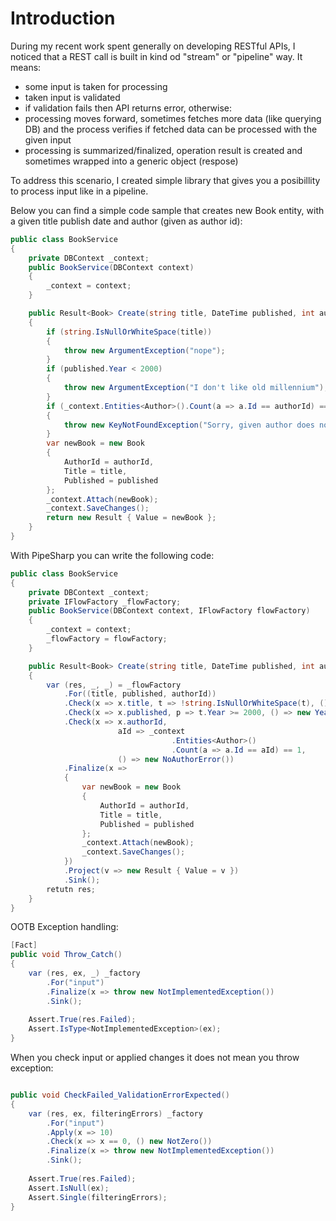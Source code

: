 # Introduction

During my recent work spent generally on developing RESTful APIs, I noticed that a REST call is built in kind od "stream" or "pipeline" way. It means:
- some input is taken for processing
- taken input is validated
- if validation fails then API returns error, otherwise:
- processing moves forward, sometimes fetches more data (like querying DB) and the process verifies if fetched data can be processed with the given input
- processing is summarized/finalized, operation result is created and sometimes wrapped into a generic object (respose)

To address this scenario, I created simple library that gives you a posibillity to process input like in a pipeline. 

Below you can find a simple code sample that creates new Book entity, with a given title publish date and author (given as author id):

```c#
public class BookService
{
    private DBContext _context;
    public BookService(DBContext context)
    {
        _context = context;
    }

    public Result<Book> Create(string title, DateTime published, int authorId)
    {
        if (string.IsNullOrWhiteSpace(title))
        {
            throw new ArgumentException("nope");
        }
        if (published.Year < 2000)
        {
            throw new ArgumentException("I don't like old millennium");
        }
        if (_context.Entities<Author>().Count(a => a.Id == authorId) == 0)
        {
            throw new KeyNotFoundException("Sorry, given author does not exist");
        }
        var newBook = new Book 
        {
            AuthorId = authorId,
            Title = title,
            Published = published
        };
        _context.Attach(newBook);
        _context.SaveChanges();
        return new Result { Value = newBook };
    }
}
```

With PipeSharp you can write the following code:

```c#
public class BookService
{
    private DBContext _context;
    private IFlowFactory _flowFactory;
    public BookService(DBContext context, IFlowFactory flowFactory)
    {
        _context = context;
        _flowFactory = flowFactory;
    }

    public Result<Book> Create(string title, DateTime published, int authorId)
    {
        var (res, _, _) = _flowFactory
            .For((title, published, authorId))
            .Check(x => x.title, t => !string.IsNullOrWhiteSpace(t), () => new TitleError())
            .Check(x => x.published, p => t.Year >= 2000, () => new YearError())
            .Check(x => x.authorId,
                        aId => _context
                                    .Entities<Author>()
                                    .Count(a => a.Id == aId) == 1, 
                        () => new NoAuthorError())
            .Finalize(x => 
            {
                var newBook = new Book 
                {
                    AuthorId = authorId,
                    Title = title,
                    Published = published
                };
                _context.Attach(newBook);
                _context.SaveChanges();
            })
            .Project(v => new Result { Value = v })
            .Sink();
        retutn res;
    }
}

```

OOTB Exception handling:
```c#
[Fact]
public void Throw_Catch()
{
    var (res, ex, _) _factory
        .For("input")
        .Finalize(x => throw new NotImplementedException())
        .Sink();
    
    Assert.True(res.Failed);
    Assert.IsType<NotImplementedException>(ex);
}
```

When you check input or applied changes it does not mean you throw exception:

```c#

public void CheckFailed_ValidationErrorExpected()
{
    var (res, ex, filteringErrors) _factory
        .For("input")
        .Apply(x => 10)
        .Check(x => x == 0, () new NotZero())
        .Finalize(x => throw new NotImplementedException())
        .Sink();
    
    Assert.True(res.Failed);
    Assert.IsNull(ex);
    Assert.Single(filteringErrors);
}

```
